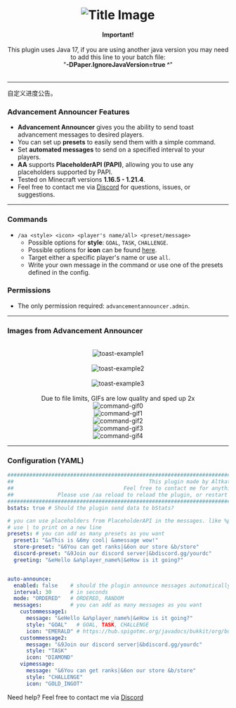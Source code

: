 <div align="center">
  <h1><img src="https://altkat.github.io/AdvancementAnnouncer/title.png" alt="Title Image"></h1>
  
</div>

<div align="center"><b>Important!</b></div><br>
<div align="center">This plugin uses Java 17, if you are using another java version you may need to add this line to your batch file:<br>
"<b>-DPaper.IgnoreJavaVersion=true ^</b>"​<br><br>
</div>

---
自定义进度公告。
### Advancement Announcer Features
- **Advancement Announcer** gives you the ability to send toast advancement messages to desired players.
- You can set up **presets** to easily send them with a simple command.
- Set **automated messages** to send on a specified interval to your players.
- **AA** supports **PlaceholderAPI (PAPI)**, allowing you to use any placeholders supported by PAPI.
- Tested on Minecraft versions **1.16.5 - 1.21.4**.
- Feel free to contact me via <a href="https://discordapp.com/users/247441109888925697" target="_blank">Discord</a> for questions, issues, or suggestions.

---

### Commands
- `/aa <style> <icon> <player's name/all> <preset/message>`
  - Possible options for **style**: `GOAL`, `TASK`, `CHALLENGE`.
  - Possible options for **icon** can be found <a href="https://discordapp.com/users/247441109888925697" target="_blank">here</a>.
  - Target either a specific player's name or use `all`.
  - Write your own message in the command or use one of the presets defined in the config.


### Permissions
- The only permission required: `advancementannouncer.admin`.

---
### Images from Advancement Announcer

<div align="center">
  <br>
  <img src="https://altkat.github.io/AdvancementAnnouncer/a.png" alt="toast-example1"><br><br>
  <img src="https://altkat.github.io/AdvancementAnnouncer/b.png" alt="toast-example2"><br><br>
  <img src="https://altkat.github.io/AdvancementAnnouncer/c.png" alt="toast-example3"><br><br>
  <a>Due to file limits, GIFs are low quality and sped up 2x</a><br>
  <img src="https://altkat.github.io/AdvancementAnnouncer/autoannouncegif.gif" alt="command-gif0"><br>
  <img src="https://altkat.github.io/AdvancementAnnouncer/fourthcommand.gif" alt="command-gif1"><br>
  <img src="https://altkat.github.io/AdvancementAnnouncer/firstcommand.gif" alt="command-gif2"><br>
  <img src="https://altkat.github.io/AdvancementAnnouncer/secondcommand.gif" alt="command-gif3"><br>
  <img src="https://altkat.github.io/AdvancementAnnouncer/thirdcommand.gif" alt="command-gif4"><br> 
</div>

 


---

### Configuration (YAML)

```yaml
###################################################################################################################################################
##                                           This plugin made by Altkat(StreetMelodeez) V1.0                                                     ##
##                                   Feel free to contact me for anything on discord: streetmelodeez                                             ##
##              Please use /aa reload to reload the plugin, or restart the server after you changed something in the config file.                ##
###################################################################################################################################################
bstats: true # Should the plugin send data to bStats?

# you can use placeholders from PlaceholderAPI in the messages. like %player_name%
# use | to print on a new line
presets: # you can add as many presets as you want
  preset1: "&aThis is &6my cool| &amessage wow!"
  store-preset: "&6You can get ranks|&6on our store &b/store"
  discord-preset: "&9Join our discord server|&bdiscord.gg/yourdc"
  greeting: "&eHello &a%player_name%|&eHow is it going?"


auto-announce:
  enabled: false    # should the plugin announce messages automatically
  interval: 30      # in seconds
  mode: "ORDERED"   # ORDERED, RANDOM
  messages:         # you can add as many messages as you want
    custommessage1:
      message: "&eHello &a%player_name%|&eHow is it going?"
      style: "GOAL"   # GOAL, TASK, CHALLENGE
      icon: "EMERALD" # https://hub.spigotmc.org/javadocs/bukkit/org/bukkit/Material.html
    custommessage2:
      message: "&9Join our discord server|&bdiscord.gg/yourdc"
      style: "TASK"
      icon: "DIAMOND"
    vipmessage:
      message: "&6You can get ranks|&6on our store &b/store"
      style: "CHALLENGE"
      icon: "GOLD_INGOT"

```

Need help? Feel free to contact me via <a href="https://discordapp.com/users/247441109888925697" target="_blank">Discord</a>
